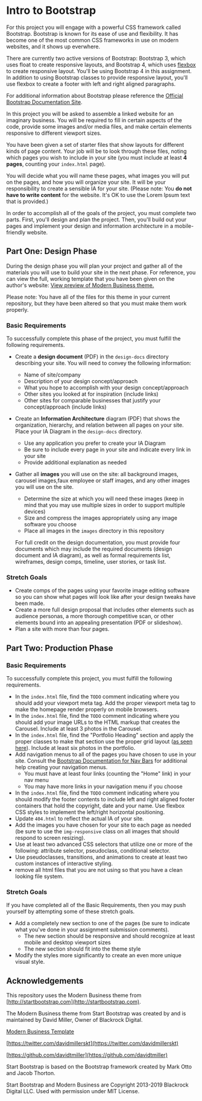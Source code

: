 # Intro to Bootstrap

For this project you will engage with a powerful CSS framework called Bootstrap.
Bootstrap is known for its ease of use and flexibility. It has become one of the
most common CSS frameworks in use on modern websites, and it shows up everwhere.

There are currently two active versions of Bootstrap: Bootstrap 3, which uses float to create responsive layouts, and Bootstrap 4, which uses [flexbox](https://developer.mozilla.org/en-US/docs/Web/CSS/CSS_Flexible_Box_Layout/Using_CSS_flexible_boxes) to create responsive layout.  You'll be using Bootstrap 4 in this assignment.  In addition to using Bootstrap classes to provide responsive layout, you'll use flexbox to create a footer with left and right aligned paragraphs. 

For additional information about Bootstrap please reference the
[Official Bootstrap Documentation Site](https://getbootstrap.com/).

In this project you will be asked to assemble a linked website for an imaginary
business. You will be required to fill in certain aspects of the code, provide
some images and/or media files, and make certain elements responsive to
different viewport sizes.

You have been given a set of starter files that show layouts for different kinds
of page content. Your job will be to look through these files, noting which
pages you wish to include in your site (you must include at least **4 pages**,
counting your `index.html` page).

You will decide what you will name these pages, what images you will put on the
pages, and how you will organize your site. It will be your responsibility to
create a sensible IA for your site. (Please note: You **do not have to write
content** for the website. It's OK to use the Lorem Ipsum text that is provided.)

In order to accomplish all of the goals of the project, you must complete two
parts. First, you'll design and plan the project. Then, you'll build out your
pages and implement your design and information architecture in a mobile-friendly
website.

## Part One: Design Phase

During the design phase you will plan your project and gather all of the
materials you will use to build your site in the next phase. For reference, you
can view the full, working template that you have been given on the author's
website: [View preview of Modern Business theme.](https://blackrockdigital.github.io/startbootstrap-modern-business/)

Please note: You have all of the files for this theme in your current repository,
but they have been altered so that you must make them work properly.

### Basic Requirements

To successfully complete this phase of the project, you must fulfill the
following requirements.

* Create a **design document** (PDF) in the `design-docs` directory describing your site. You will need to convey the following information:
  * Name of site/company
  * Description of your design concept/approach
  * What you hope to accomplish with your design concept/approach
  * Other sites you looked at for inspiration (include links)
  * Other sites for comparable businesses that justify your concept/approach
  (include links)

* Create an **Information Architecture** diagram (PDF) that shows the organization, hierarchy, and relation between all pages on your site. Place your IA Diagram in the `design-docs` directory.
  * Use any application you prefer to create your IA Diagram
  * Be sure to include every page in your site and indicate every link in your site
  * Provide additional explanation as needed

* Gather all **images** you will use on the site: all background images, carousel images,faux employee or staff images, and any other images you will use on the site.
  * Determine the size at which you will need these images (keep in mind that
  you may use multiple sizes in order to support multiple devices)
  * Size and compress the images appropriately using any image software you choose
  * Place all images in the `images` directory in this repository

  For full credit on the design documentation, you must provide four documents which may include the required documents (design document and IA diagram), as well as formal requirements list, wireframes, design comps, timeline, user stories, or task list.

### Stretch Goals

* Create comps of the pages using your favorite image editing software so you can show what pages will look like after your design tweaks have been made.
* Create a more full design proposal that includes other elements such as audience personas, a more thorough competitive scan, or other elements bound into an appealing presentation (PDF or slideshow).
* Plan a site with more than four pages.

## Part Two: Production Phase

### Basic Requirements

To successfully complete this project, you must fulfill the following
requirements.

* In the `index.html` file, find the `TODO` comment indicating where you should add your viewport meta tag. Add the proper viewport meta tag to make the homepage render properly on mobile browsers.
* In the `index.html` file, find the `TODO` comment indicating where you should add your image URLs to the HTML markup that creates the Carousel. Include at least 3 photos in the Carousel.
* In the `index.html` file, find the "Portfolio Heading" section and apply the proper classes to make that section use the proper grid layout ([as seen here](https://blackrockdigital.github.io/startbootstrap-modern-business/index.html)). Include at least six photos in the portfolio.
* Add navigation menus to all of the pages you have chosen to use in your site. Consult the [Bootstrap Documentation for Nav Bars](http://getbootstrap.com/components/#navbar) for additional help creating your navigation menus.
  * You must have at least four links (counting the "Home" link) in your nav menu
  * You may have more links in your navigation menu if you choose
* In the `index.html` file, find the `TODO` comment indicating where you should modify the footer contents to include  left and right aligned footer containers that hold the copyright, date and your name. Use flexbox CSS styles to implement the left/right horizontal positioning.
* Update `404.html` to reflect the actual IA of your site.
* Add the images you have chosen for your site to each page as needed (be sure to use the `img-responsive` class on all images that should respond to screen resizing).
* Use at least two advanced CSS selectors that utilize one or more of the following: attribute selector, pseudoclass, conditional selector.
* Use pseudoclasses, transitions, and animations to create at least two custom instances of interactive styling.
* remove all html files that you are not using so that you have a clean looking file system.


### Stretch Goals

If you have completed all of the Basic Requirements, then you may push yourself
by attempting some of these stretch goals.

* Add a completely new section to one of the pages (be sure to indicate what you've done in your assignment submission comments).
  * The new section should be responsive and should recognize at least mobile and  desktop viewport sizes
  * The new section should fit into the theme style
* Modify the styles more significantly to create an even more unique visual style.

## Acknowledgements

This repository uses the Modern Business theme from [http://startbootstrap.com](http://startbootstrap.com).

The Modern Business theme from Start Bootstrap was created by and is maintained
by David Miller, Owner of Blackrock Digital.

[Modern Business Template](https://github.com/BlackrockDigital/startbootstrap-modern-business)

[https://twitter.com/davidmillerskt](https://twitter.com/davidmillerskt)

[https://github.com/davidtmiller](https://github.com/davidtmiller)

Start Bootstrap is based on the Bootstrap framework created by Mark Otto and
Jacob Thorton.

Start Bootstrap and Modern Business are Copyright 2013-2019 Blackrock Digital
LLC. Used with permission under MIT License.